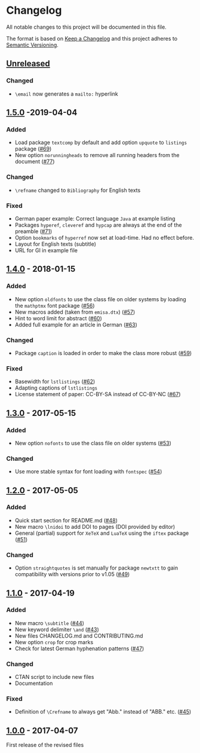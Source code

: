 # Changelog
All notable changes to this project will be documented in this file.

The format is based on [Keep a Changelog](http://keepachangelog.com/)
and this project adheres to [Semantic Versioning](http://semver.org/).

## [Unreleased]

### Changed
- `\email` now generates a `mailto:` hyperlink


## [1.5.0] -2019-04-04

### Added
- Load package `textcomp` by default and add option `upquote` to `listings` package ([#69](https://github.com/gi-ev/LNI/issues/69))
- New option `norunningheads` to remove all running headers from the document
([#77](https://github.com/gi-ev/LNI/issues/77))

### Changed
- `\refname` changed to `Bibliography` for English texts

### Fixed
- German paper example: Correct language `Java` at example listing
- Packages `hyperef`, `cleveref` and `hypcap` are always at the end of the preamble ([#71](https://github.com/gi-ev/LNI/issues/71))
- Option `bookmarks` of `hyperref` now set at load-time. Had no effect before.
- Layout for English texts (subtitle)
- URL for GI in example file

## [1.4.0] - 2018-01-15

### Added
- New option `oldfonts` to use the class file on older systems by loading the `mathptmx` font package ([#56](https://github.com/gi-ev/LNI/issues/56))
- New macros added (taken from `emisa.dtx`) ([#57](https://github.com/gi-ev/LNI/issues/57))
- Hint to word limit for abstract ([#60](https://github.com/gi-ev/LNI/issues/60))
- Added full example for an article in German ([#63](https://github.com/gi-ev/LNI/issues/63))

### Changed
- Package `caption` is loaded in order to make the class more robust ([#59](https://github.com/gi-ev/LNI/issues/59))

### Fixed
- Basewidth for `lstlistings` ([#62](https://github.com/gi-ev/LNI/issues/62))
- Adapting captions of `lstlistings`
- License statement of paper: CC-BY-SA instead of CC-BY-NC ([#67](https://github.com/gi-ev/LNI/issues/67))

## [1.3.0] - 2017-05-15

### Added
- New option `nofonts` to use the class file on older systems ([#53](https://github.com/gi-ev/LNI/issues/52))

### Changed
- Use more stable syntax for font loading with `fontspec` ([#54](https://github.com/gi-ev/LNI/issues/54))


## [1.2.0] - 2017-05-05

### Added
- Quick start section for README.md ([#48](https://github.com/gi-ev/LNI/issues/48))
- New macro `\lnidoi` to add DOI to pages (DOI provided by editor)
- General (partial) support for `XeTeX` and `LuaTeX` using the `iftex` package ([#51](https://github.com/gi-ev/LNI/issues/51))

### Changed
- Option `straightquotes` is set manually for package `newtxtt` to gain compatibility with versions prior to v1.05 ([#49](https://github.com/gi-ev/LNI/issues/49))


## [1.1.0] - 2017-04-19

### Added
- New macro `\subtitle` ([#44](https://github.com/gi-ev/LNI/issues/44))
- New keyword delimiter `\and` ([#43](https://github.com/gi-ev/LNI/issues/43))
- New files CHANGELOG.md and CONTRIBUTING.md
- New option `crop` for crop marks
- Check for latest German hyphenation patterns ([#47](https://github.com/gi-ev/LNI/issues/47))

### Changed
- CTAN script to include new files
- Documentation

### Fixed
- Definition of `\Crefname` to always get "Abb." instead of "ABB." etc. ([#45](https://github.com/gi-ev/LNI/pull/45))


## [1.0.0] - 2017-04-07
First release of the revised files

[Unreleased]: https://github.com/gi-ev/LNI/compare/v1.4...HEAD
[1.5.0]: https://github.com/gi-ev/LNI/releases/tag/v1.5
[1.4.0]: https://github.com/gi-ev/LNI/releases/tag/v1.4
[1.3.0]: https://github.com/gi-ev/LNI/releases/tag/v1.3
[1.2.0]: https://github.com/gi-ev/LNI/releases/tag/v1.2
[1.1.0]: https://github.com/gi-ev/LNI/releases/tag/v1.1
[1.0.0]: https://github.com/gi-ev/LNI/releases/tag/v1.0

